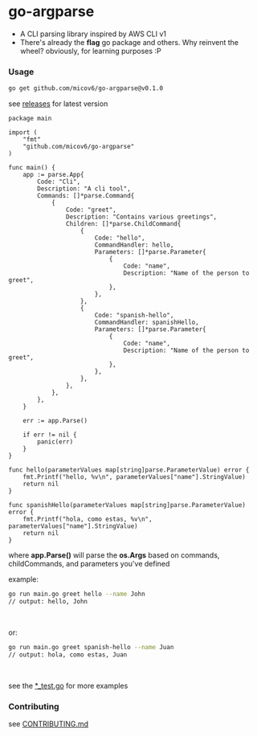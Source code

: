 # go-argparse

- A CLI parsing library inspired by AWS CLI v1
- There's already the **flag** go package and others. Why reinvent the wheel? obviously, for learning purposes :P


### Usage

```bash
go get github.com/micov6/go-argparse@v0.1.0
```

see [releases](https://github.com/micov6/go-argparse/releases) for latest version
<br>

```golang
package main

import (
	"fmt"
	"github.com/micov6/go-argparse"
)

func main() {
	app := parse.App{
		Code: "Cli",
		Description: "A cli tool",
		Commands: []*parse.Command{
			{
				Code: "greet",
				Description: "Contains various greetings",
				Children: []*parse.ChildCommand{
					{
						Code: "hello",
						CommandHandler: hello,
						Parameters: []*parse.Parameter{
							{
								Code: "name",
								Description: "Name of the person to greet",
							},
						},
					},
					{
						Code: "spanish-hello",
						CommandHandler: spanishHello,
						Parameters: []*parse.Parameter{
							{
								Code: "name",
								Description: "Name of the person to greet",
							},
						},
					},
				},
			},
		},
	}

	err := app.Parse()

	if err != nil {
		panic(err)
	}
}

func hello(parameterValues map[string]parse.ParameterValue) error {
	fmt.Printf("hello, %v\n", parameterValues["name"].StringValue)
	return nil
}

func spanishHello(parameterValues map[string]parse.ParameterValue) error {
	fmt.Printf("hola, como estas, %v\n", parameterValues["name"].StringValue)
	return nil
}
```

where **app.Parse()** will parse the **os.Args** based on commands, childCommands, and parameters you've defined
<br>

example:
```bash
go run main.go greet hello --name John
// output: hello, John
```
<br>

or:
```bash
go run main.go greet spanish-hello --name Juan
// output: hola, como estas, Juan
```
<br>

see the [*_test.go](./) for more examples

### Contributing

see [CONTRIBUTING.md](/CONTRIBUTING.md)
